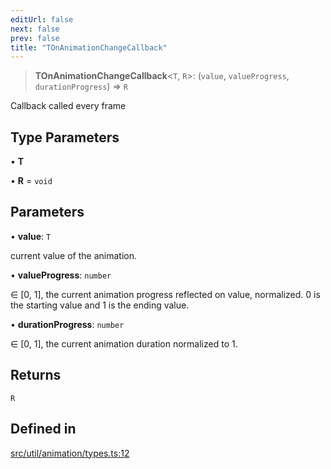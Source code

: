 ```yaml
---
editUrl: false
next: false
prev: false
title: "TOnAnimationChangeCallback"
---
```


> **TOnAnimationChangeCallback**\<`T`, `R`\>: (`value`, `valueProgress`, `durationProgress`) => `R`

Callback called every frame

## Type Parameters

• **T**

• **R** = `void`

## Parameters

• **value**: `T`

current value of the animation.

• **valueProgress**: `number`

∈ [0, 1], the current animation progress reflected on value, normalized.
0 is the starting value and 1 is the ending value.

• **durationProgress**: `number`

∈ [0, 1], the current animation duration normalized to 1.

## Returns

`R`

## Defined in

[src/util/animation/types.ts:12](https://github.com/fabricjs/fabric.js/blob/8748628df7e9de00ba77413bfc3ad9e9fe9d4f30/src/util/animation/types.ts#L12)
